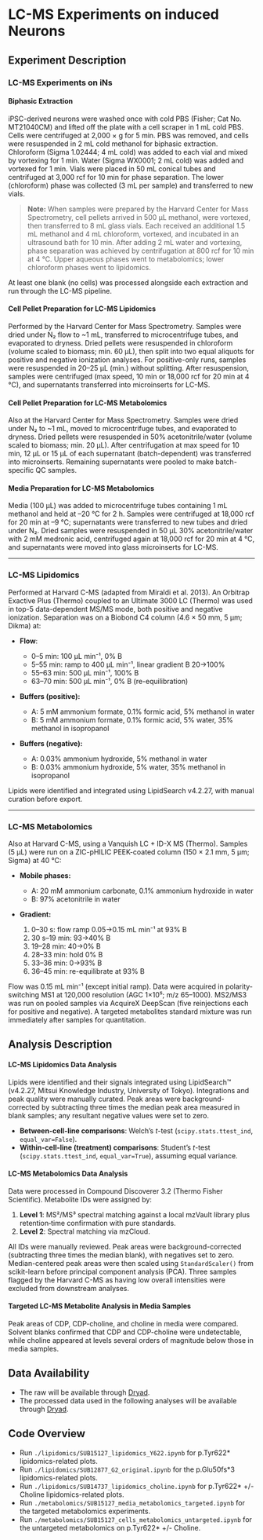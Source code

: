 # LC-MS Experiments on induced Neurons

## Experiment Description
### LC-MS Experiments on iNs

#### Biphasic Extraction

iPSC-derived neurons were washed once with cold PBS (Fisher; Cat No. MT21040CM) and lifted off the plate with a cell scraper in 1 mL cold PBS. Cells were centrifuged at 2,000 × g for 5 min. PBS was removed, and cells were resuspended in 2 mL cold methanol for biphasic extraction. Chloroform (Sigma 1.02444; 4 mL cold) was added to each vial and mixed by vortexing for 1 min. Water (Sigma WX0001; 2 mL cold) was added and vortexed for 1 min. Vials were placed in 50 mL conical tubes and centrifuged at 3,000 rcf for 10 min for phase separation. The lower (chloroform) phase was collected (3 mL per sample) and transferred to new vials.

> **Note:** When samples were prepared by the Harvard Center for Mass Spectrometry, cell pellets arrived in 500 µL methanol, were vortexed, then transferred to 8 mL glass vials. Each received an additional 1.5 mL methanol and 4 mL chloroform, vortexed, and incubated in an ultrasound bath for 10 min. After adding 2 mL water and vortexing, phase separation was achieved by centrifugation at 800 rcf for 10 min at 4 °C. Upper aqueous phases went to metabolomics; lower chloroform phases went to lipidomics.

At least one blank (no cells) was processed alongside each extraction and run through the LC-MS pipeline.

#### Cell Pellet Preparation for LC-MS Lipidomics

Performed by the Harvard Center for Mass Spectrometry. Samples were dried under N₂ flow to \~1 mL, transferred to microcentrifuge tubes, and evaporated to dryness. Dried pellets were resuspended in chloroform (volume scaled to biomass; min. 60 µL), then split into two equal aliquots for positive and negative ionization analyses. For positive-only runs, samples were resuspended in 20–25 µL (min.) without splitting. After resuspension, samples were centrifuged (max speed, 10 min or 18,000 rcf for 20 min at 4 °C), and supernatants transferred into microinserts for LC-MS.

#### Cell Pellet Preparation for LC-MS Metabolomics

Also at the Harvard Center for Mass Spectrometry. Samples were dried under N₂ to \~1 mL, moved to microcentrifuge tubes, and evaporated to dryness. Dried pellets were resuspended in 50% acetonitrile/water (volume scaled to biomass; min. 20 µL). After centrifugation at max speed for 10 min, 12 µL or 15 µL of each supernatant (batch-dependent) was transferred into microinserts. Remaining supernatants were pooled to make batch-specific QC samples.

#### Media Preparation for LC-MS Metabolomics

Media (100 µL) was added to microcentrifuge tubes containing 1 mL methanol and held at –20 °C for 2 h. Samples were centrifuged at 18,000 rcf for 20 min at –9 °C; supernatants were transferred to new tubes and dried under N₂. Dried samples were resuspended in 50 µL 30% acetonitrile/water with 2 mM medronic acid, centrifuged again at 18,000 rcf for 20 min at 4 °C, and supernatants were moved into glass microinserts for LC-MS.

---

### LC-MS Lipidomics

Performed at Harvard C-MS (adapted from Miraldi et al. 2013). An Orbitrap Exactive Plus (Thermo) coupled to an Ultimate 3000 LC (Thermo) was used in top-5 data-dependent MS/MS mode, both positive and negative ionization. Separation was on a Biobond C4 column (4.6 × 50 mm, 5 µm; Dikma) at:

* **Flow**:

  * 0–5 min: 100 µL min⁻¹, 0% B
  * 5–55 min: ramp to 400 µL min⁻¹, linear gradient B 20→100%
  * 55–63 min: 500 µL min⁻¹, 100% B
  * 63–70 min: 500 µL min⁻¹, 0% B (re-equilibration)

* **Buffers (positive):**

  * A: 5 mM ammonium formate, 0.1% formic acid, 5% methanol in water
  * B: 5 mM ammonium formate, 0.1% formic acid, 5% water, 35% methanol in isopropanol

* **Buffers (negative):**

  * A: 0.03% ammonium hydroxide, 5% methanol in water
  * B: 0.03% ammonium hydroxide, 5% water, 35% methanol in isopropanol

Lipids were identified and integrated using LipidSearch v4.2.27, with manual curation before export.

---

### LC-MS Metabolomics

Also at Harvard C-MS, using a Vanquish LC + ID-X MS (Thermo). Samples (5 µL) were run on a ZIC-pHILIC PEEK-coated column (150 × 2.1 mm, 5 µm; Sigma) at 40 °C:

* **Mobile phases:**

  * A: 20 mM ammonium carbonate, 0.1% ammonium hydroxide in water
  * B: 97% acetonitrile in water

* **Gradient:**

  1. 0–30 s: flow ramp 0.05→0.15 mL min⁻¹ at 93% B
  2. 30 s–19 min: 93→40% B
  3. 19–28 min: 40→0% B
  4. 28–33 min: hold 0% B
  5. 33–36 min: 0→93% B
  6. 36–45 min: re-equilibrate at 93% B

Flow was 0.15 mL min⁻¹ (except initial ramp). Data were acquired in polarity-switching MS1 at 120,000 resolution (AGC 1×10⁵; m/z 65–1000). MS2/MS3 was run on pooled samples via AcquireX DeepScan (five reinjections each for positive and negative). A targeted metabolites standard mixture was run immediately after samples for quantitation.

## Analysis Description

#### LC-MS Lipidomics Data Analysis

Lipids were identified and their signals integrated using LipidSearch™ (v4.2.27, Mitsui Knowledge Industry, University of Tokyo). Integrations and peak quality were manually curated. Peak areas were background-corrected by subtracting three times the median peak area measured in blank samples; any resultant negative values were set to zero.

* **Between-cell-line comparisons**: Welch’s *t*-test (`scipy.stats.ttest_ind`, `equal_var=False`).
* **Within-cell-line (treatment) comparisons**: Student’s *t*-test (`scipy.stats.ttest_ind`, `equal_var=True`), assuming equal variance.

#### LC-MS Metabolomics Data Analysis

Data were processed in Compound Discoverer 3.2 (Thermo Fisher Scientific). Metabolite IDs were assigned by:

1. **Level 1**: MS²/MS³ spectral matching against a local mzVault library plus retention‐time confirmation with pure standards.
2. **Level 2**: Spectral matching via mzCloud.

All IDs were manually reviewed. Peak areas were background-corrected (subtracting three times the median blank), with negatives set to zero. Median-centered peak areas were then scaled using `StandardScaler()` from scikit-learn before principal component analysis (PCA). Three samples flagged by the Harvard C-MS as having low overall intensities were excluded from downstream analyses.

#### Targeted LC-MS Metabolite Analysis in Media Samples

Peak areas of CDP, CDP-choline, and choline in media were compared. Solvent blanks confirmed that CDP and CDP-choline were undetectable, while choline appeared at levels several orders of magnitude below those in media samples.

## Data Availability
- The raw will be available through [Dryad]().
- The processed data used in the following analyses will be available through [Dryad]().
  
## Code Overview
- Run `./lipidomics/SUB15127_lipidomics_Y622.ipynb` for p.Tyr622* lipidomics-related plots.
- Run `./lipidomics/SUB12877_G2_original.ipynb` for the p.Glu50fs*3 lipidomics-related plots.
- Run `./lipidomics/SUB14737_lipidomics_choline.ipynb` for p.Tyr622* +/- Choline lipidomics-related plots.
- Run `./metabolomics/SUB15127_media_metabolomics_targeted.ipynb` for the targeted metabolomics experiments.
- Run `./metabolomics/SUB15127_cells_metabolomics_untargeted.ipynb` for the untargeted metabolomics on p.Tyr622* +/- Choline.
